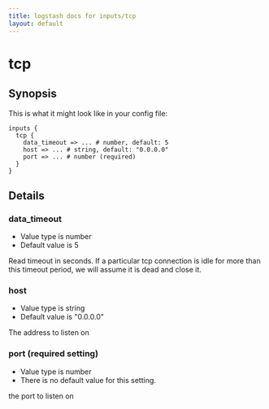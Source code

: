 ```yaml
---
title: logstash docs for inputs/tcp
layout: default
---
```

# tcp



## Synopsis

This is what it might look like in your config file:

    inputs {
      tcp {
        data_timeout => ... # number, default: 5
        host => ... # string, default: "0.0.0.0"
        port => ... # number (required)
      }
    }

## Details

### data_timeout

* Value type is number
* Default value is 5

Read timeout in seconds. If a particular tcp connection is
idle for more than this timeout period, we will assume 
it is dead and close it.

### host

* Value type is string
* Default value is "0.0.0.0"

The address to listen on

### port (required setting)

* Value type is number
* There is no default value for this setting.

the port to listen on

